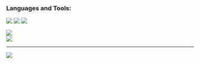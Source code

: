 ### Languages and Tools:

<p align="left">
    <img src="https://skillicons.dev/icons?i=py,cpp,c,html,css,js,typescript,react,tailwind,vue,firebase" />
    <img src="https://skillicons.dev/icons?i=flask,postgresql,mysql,aws,nodejs,nextjs,linux,git,github,docker" />
    <img src="https://skillicons.dev/icons?i=matlab,latex,swift" />
</p>

![](https://nirzak-streak-stats.vercel.app/?user=nathwung&theme=dark&hide_border=false)<br/>
![](https://github-readme-stats.vercel.app/api/top-langs/?username=nathwung&theme=dark&hide_border=false&include_all_commits=true&count_private=false&layout=compact)

---
[![](https://visitcount.itsvg.in/api?id=nathwung&icon=0&color=0)](https://visitcount.itsvg.in)

